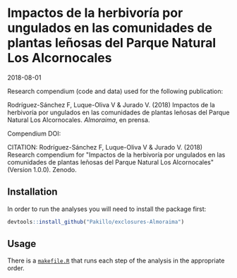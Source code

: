 Impactos de la herbivoría por ungulados en las comunidades de plantas leñosas del Parque Natural Los Alcornocales
================
2018-08-01

Research compendium (code and data) used for the following publication:

Rodríguez-Sánchez F, Luque-Oliva V & Jurado V. (2018) Impactos de la herbivoría por ungulados en las comunidades de plantas leñosas del Parque Natural Los Alcornocales. *Almoraima*, en prensa.

Compendium DOI:

CITATION: Rodríguez-Sánchez F, Luque-Oliva V & Jurado V. (2018) Research compendium for "Impactos de la herbivoría por ungulados en las comunidades de plantas leñosas del Parque Natural Los Alcornocales" (Version 1.0.0). Zenodo.

Installation
------------

In order to run the analyses you will need to install the package first:

``` r
devtools::install_github("Pakillo/exclosures-Almoraima")
```

Usage
-----

There is a [`makefile.R`](https://github.com/Pakillo/exclosures-Almoraima/blob/master/makefile.R) that runs each step of the analysis in the appropriate order.
